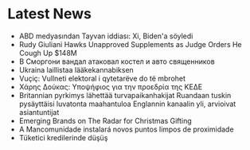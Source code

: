 # Latest News
-  ABD medyasından Tayvan iddiası: Xi, Biden'a söyledi
-  Rudy Giuliani Hawks Unapproved Supplements as Judge Orders He Cough Up $148M
-  В Сморгони вандал атаковал костел и авто священников
-  Ukraina laillistaa lääkekannabiksen
-  Vuçiç: Vullneti elektoral i qytetarëve do të mbrohet
-  Χάρης Δούκας: Υποψήφιος για την προεδρία της ΚΕΔΕ
-  Britannian pyrkimys lähettää turvapaikanhakijat Ruandaan tuskin pysäyttäisi luvatonta maahantuloa Englannin kanaalin yli, arvioivat asiantuntijat
-  Emerging Brands on The Radar for Christmas Gifting
-  A Mancomunidade instalará novos puntos limpos de proximidade
-  Tüketici kredilerinde düşüş
